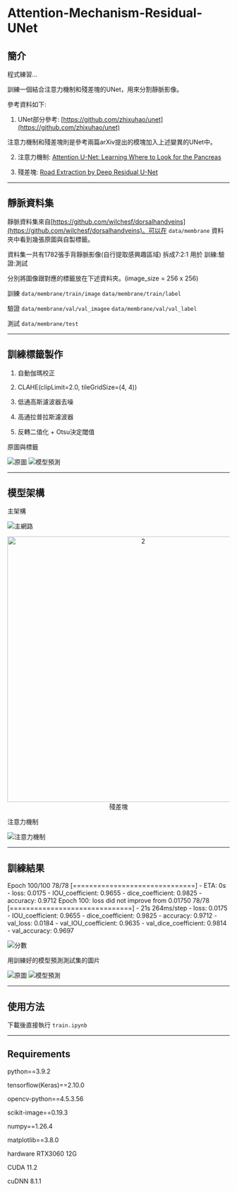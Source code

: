 # Attention-Mechanism-Residual-UNet

## 簡介
程式練習...

訓練一個結合注意力機制和殘差塊的UNet，用來分割靜脈影像。

參考資料如下:

1. UNet部分參考: [https://github.com/zhixuhao/unet](https://github.com/zhixuhao/unet)

注意力機制和殘差塊則是參考兩篇arXiv提出的模塊加入上述變異的UNet中。

2. 注意力機制: [Attention U-Net: Learning Where to Look for the Pancreas](https://arxiv.org/abs/1804.03999)

3. 殘差塊: [Road Extraction by Deep Residual U-Net](https://arxiv.org/abs/1711.10684)

---

## 靜脈資料集
靜脈資料集來自[https://github.com/wilchesf/dorsalhandveins](https://github.com/wilchesf/dorsalhandveins)。可以在 `data/membrane` 資料夾中看到幾張原圖與自製標籤。

資料集一共有1782張手背靜脈影像(自行提取感興趣區域) 拆成7:2:1 用於 訓練:驗證:測試

分別將圖像跟對應的標籤放在下述資料夾。(image_size = 256 x 256)

訓練
`data/membrane/train/image`
`data/membrane/train/label`

驗證
`data/membrane/val/val_imagee`
`data/membrane/val/val_label`

測試
`data/membrane/test`

---

## 訓練標籤製作
1. 自動伽瑪校正
   
2. CLAHE(clipLimit=2.0, tileGridSize=(4, 4))
   
3. 低通高斯濾波器去噪
 
4. 高通拉普拉斯濾波器
   
5. 反轉二值化 + Otsu決定閾值


原圖與標籤


![原圖](data/membrane/train/image/3.png) ![模型預測](data/membrane/train/label/3.png)

---

## 模型架構
主架構

![主網路](image/1.png)

<div style="text-align:center;">
  <img src="image/2.png" alt="2" style="width: 600px">
   殘差塊
</div>

注意力機制

![注意力機制](image/3.png)

---

## 訓練結果
Epoch 100/100
78/78 [==============================] - ETA: 0s - loss: 0.0175 - IOU_coefficient: 0.9655 - dice_coefficient: 0.9825 - accuracy: 0.9712
Epoch 100: loss did not improve from 0.01750
78/78 [==============================] - 21s 264ms/step - loss: 0.0175 - IOU_coefficient: 0.9655 - dice_coefficient: 0.9825 - accuracy: 0.9712 - val_loss: 0.0184 - val_IOU_coefficient: 0.9635 - val_dice_coefficient: 0.9814 - val_accuracy: 0.9697


![分數](image/4.png)

用訓練好的模型預測測試集的圖片


![原圖](data/membrane/test/4.png) ![模型預測](data/membrane/test/4_predict.png)

---

## 使用方法
下載後直接執行 `train.ipynb` 

---

## Requirements
python==3.9.2

tensorflow(Keras)==2.10.0

opencv-python==4.5.3.56

scikit-image==0.19.3

numpy==1.26.4

matplotlib==3.8.0

hardware RTX3060 12G

CUDA 11.2

cuDNN 8.1.1
